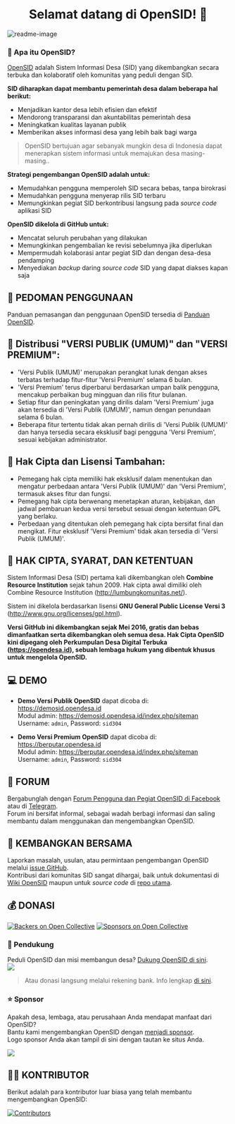 <h1 align="center">Selamat datang di OpenSID! 👋</h1>

![readme-image](https://user-images.githubusercontent.com/46939846/103254436-d5381f80-49b7-11eb-8c2b-99dc4c7de30b.png "OpenSID membantu penanggulangan COVID-19")

### 🤔 Apa itu OpenSID?

[OpenSID](https://github.com/OpenSID/OpenSID) adalah Sistem Informasi Desa (SID) yang dikembangkan secara terbuka dan kolaboratif oleh komunitas yang peduli dengan SID.

**SID diharapkan dapat membantu pemerintah desa dalam beberapa hal berikut:**

- Menjadikan kantor desa lebih efisien dan efektif
- Mendorong transparansi dan akuntabilitas pemerintah desa
- Meningkatkan kualitas layanan publik
- Memberikan akses informasi desa yang lebih baik bagi warga

> OpenSID bertujuan agar sebanyak mungkin desa di Indonesia dapat menerapkan sistem informasi untuk memajukan desa masing-masing..

**Strategi pengembangan OpenSID adalah untuk:**

- Memudahkan pengguna memperoleh SID secara bebas, tanpa birokrasi
- Memudahkan pengguna menyerap rilis SID terbaru
- Memungkinkan pegiat SID berkontribusi langsung pada _source code_ aplikasi SID

**OpenSID dikelola di GitHub untuk:**

- Mencatat seluruh perubahan yang dilakukan
- Memungkinkan pengembalian ke revisi sebelumnya jika diperlukan
- Mempermudah kolaborasi antar pegiat SID dan dengan desa-desa pendamping
- Menyediakan _backup_ daring _source code_ SID yang dapat diakses kapan saja

## 📃 PEDOMAN PENGGUNAAN

Panduan pemasangan dan penggunaan OpenSID tersedia di [Panduan OpenSID](https://panduan.opendesa.id/id/opensid).

## 📑 Distribusi "VERSI PUBLIK (UMUM)" dan "VERSI PREMIUM":

- 'Versi Publik (UMUM)' merupakan perangkat lunak dengan akses terbatas terhadap fitur-fitur 'Versi Premium' selama 6 bulan.
- 'Versi Premium' terus diperbarui berdasarkan umpan balik pengguna, mencakup perbaikan bug mingguan dan rilis fitur bulanan.
- Setiap fitur dan peningkatan yang dirilis dalam 'Versi Premium' juga akan tersedia di 'Versi Publik (UMUM)', namun dengan penundaan selama 6 bulan.
- Beberapa fitur tertentu tidak akan pernah dirilis di 'Versi Publik (UMUM)' dan hanya tersedia secara eksklusif bagi pengguna 'Versi Premium', sesuai kebijakan administrator.

## 📑 Hak Cipta dan Lisensi Tambahan:

- Pemegang hak cipta memiliki hak eksklusif dalam menentukan dan mengatur perbedaan antara 'Versi Publik (UMUM)' dan 'Versi Premium', termasuk akses fitur dan fungsi.
- Pemegang hak cipta berwenang menetapkan aturan, kebijakan, dan jadwal pembaruan kedua versi tersebut sesuai dengan ketentuan GPL yang berlaku.
- Perbedaan yang ditentukan oleh pemegang hak cipta bersifat final dan mengikat. Fitur eksklusif 'Versi Premium' tidak akan tersedia di 'Versi Publik (UMUM)'.

## 📑 HAK CIPTA, SYARAT, DAN KETENTUAN

Sistem Informasi Desa (SID) pertama kali dikembangkan oleh **Combine Resource Institution** sejak tahun 2009. Hak cipta awal dimiliki oleh Combine Resource Institution (http://lumbungkomunitas.net/).

Sistem ini dikelola berdasarkan lisensi **GNU General Public License Versi 3** (http://www.gnu.org/licenses/gpl.html).

**Versi GitHub ini dikembangkan sejak Mei 2016, gratis dan bebas dimanfaatkan serta dikembangkan oleh semua desa. Hak Cipta OpenSID kini dipegang oleh Perkumpulan Desa Digital Terbuka (https://opendesa.id), sebuah lembaga hukum yang dibentuk khusus untuk mengelola OpenSID.**

## 💻 DEMO

- **Demo Versi Publik OpenSID** dapat dicoba di: https://demosid.opendesa.id  
  Modul admin: https://demosid.opendesa.id/index.php/siteman  
  Username: `admin`, Password: `sid304`

- **Demo Versi Premium OpenSID** dapat dicoba di: https://berputar.opendesa.id  
  Modul admin: https://berputar.opendesa.id/index.php/siteman  
  Username: `admin`, Password: `sid304`

## 💬 FORUM

Bergabunglah dengan [Forum Pengguna dan Pegiat OpenSID di Facebook](https://www.facebook.com/groups/komunitasopendesa) atau di [Telegram](https://t.me/komunitasopensidstop).  
Forum ini bersifat informal, sebagai wadah berbagi informasi dan saling membantu dalam menggunakan dan mengembangkan OpenSID.

## 🤝 KEMBANGKAN BERSAMA

Laporkan masalah, usulan, atau permintaan pengembangan OpenSID melalui [issue GitHub](https://github.com/opensid/opensid/issues).  
Kontribusi dari komunitas SID sangat dihargai, baik untuk dokumentasi di [Wiki OpenSID](https://github.com/OpenSID/OpenSID/wiki) maupun untuk _source code_ di [repo utama](https://github.com/OpenSID/OpenSID).

## 💰 DONASI

[![Backers on Open Collective](https://opencollective.com/OpenSID/backers/badge.svg)](#backers)
[![Sponsors on Open Collective](https://opencollective.com/OpenSID/sponsors/badge.svg)](#sponsors)

### 🧑 Pendukung

Peduli OpenSID dan misi membangun desa? [Dukung OpenSID di sini](https://opencollective.com/OpenSID#backer).  
<a href="https://opencollective.com/OpenSID#backers" target="_blank"><img src="https://opencollective.com/OpenSID/backers.svg?width=890"></a>

> Atau donasi langsung melalui rekening bank. Info lengkap [di sini](https://opendesa.id/donasi).

### ⭐️ Sponsor

Apakah desa, lembaga, atau perusahaan Anda mendapat manfaat dari OpenSID?  
Bantu kami mengembangkan OpenSID dengan [menjadi sponsor](https://opencollective.com/OpenSID#sponsor).  
Logo sponsor Anda akan tampil di sini dengan tautan ke situs Anda.

<a href="https://opencollective.com/OpenSID#backers" target="_blank"><img src="https://opencollective.com/OpenSID/sponsors.svg?width=890"></a>

## 👨‍💻 KONTRIBUTOR

Berikut adalah para kontributor luar biasa yang telah membantu mengembangkan OpenSID:

[![Contributors](https://contrib.rocks/image?repo=OpenSID/OpenSID)](https://github.com/OpenSID/OpenSID/graphs/contributors)
